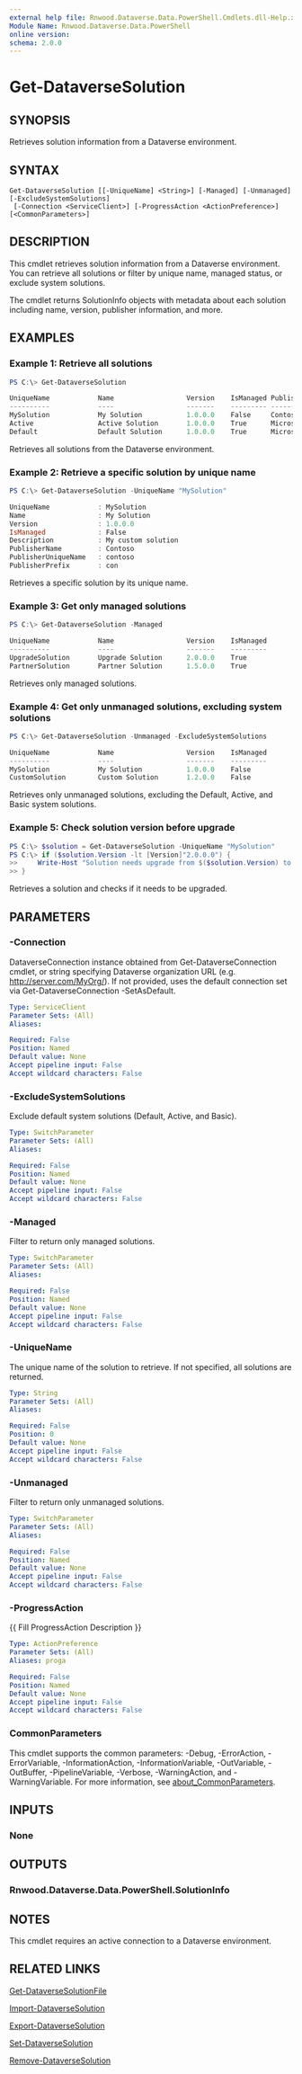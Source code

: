 ```yaml
---
external help file: Rnwood.Dataverse.Data.PowerShell.Cmdlets.dll-Help.xml
Module Name: Rnwood.Dataverse.Data.PowerShell
online version:
schema: 2.0.0
---
```


# Get-DataverseSolution

## SYNOPSIS
Retrieves solution information from a Dataverse environment.

## SYNTAX

```
Get-DataverseSolution [[-UniqueName] <String>] [-Managed] [-Unmanaged] [-ExcludeSystemSolutions]
 [-Connection <ServiceClient>] [-ProgressAction <ActionPreference>] [<CommonParameters>]
```

## DESCRIPTION

This cmdlet retrieves solution information from a Dataverse environment. You can retrieve all solutions or filter by unique name, managed status, or exclude system solutions.

The cmdlet returns SolutionInfo objects with metadata about each solution including name, version, publisher information, and more.

## EXAMPLES

### Example 1: Retrieve all solutions
```powershell
PS C:\> Get-DataverseSolution

UniqueName            Name                  Version    IsManaged PublisherName
----------            ----                  -------    --------- -------------
MySolution            My Solution           1.0.0.0    False     Contoso
Active                Active Solution       1.0.0.0    True      Microsoft
Default               Default Solution      1.0.0.0    True      Microsoft
```

Retrieves all solutions from the Dataverse environment.

### Example 2: Retrieve a specific solution by unique name
```powershell
PS C:\> Get-DataverseSolution -UniqueName "MySolution"

UniqueName            : MySolution
Name                  : My Solution
Version               : 1.0.0.0
IsManaged             : False
Description           : My custom solution
PublisherName         : Contoso
PublisherUniqueName   : contoso
PublisherPrefix       : con
```

Retrieves a specific solution by its unique name.

### Example 3: Get only managed solutions
```powershell
PS C:\> Get-DataverseSolution -Managed

UniqueName            Name                  Version    IsManaged
----------            ----                  -------    ---------
UpgradeSolution       Upgrade Solution      2.0.0.0    True
PartnerSolution       Partner Solution      1.5.0.0    True
```

Retrieves only managed solutions.

### Example 4: Get only unmanaged solutions, excluding system solutions
```powershell
PS C:\> Get-DataverseSolution -Unmanaged -ExcludeSystemSolutions

UniqueName            Name                  Version    IsManaged
----------            ----                  -------    ---------
MySolution            My Solution           1.0.0.0    False
CustomSolution        Custom Solution       1.2.0.0    False
```

Retrieves only unmanaged solutions, excluding the Default, Active, and Basic system solutions.

### Example 5: Check solution version before upgrade
```powershell
PS C:\> $solution = Get-DataverseSolution -UniqueName "MySolution"
PS C:\> if ($solution.Version -lt [Version]"2.0.0.0") {
>>     Write-Host "Solution needs upgrade from $($solution.Version) to 2.0.0.0"
>> }
```

Retrieves a solution and checks if it needs to be upgraded.

## PARAMETERS

### -Connection
DataverseConnection instance obtained from Get-DataverseConnection cmdlet, or string specifying Dataverse organization URL (e.g. http://server.com/MyOrg/). If not provided, uses the default connection set via Get-DataverseConnection -SetAsDefault.

```yaml
Type: ServiceClient
Parameter Sets: (All)
Aliases:

Required: False
Position: Named
Default value: None
Accept pipeline input: False
Accept wildcard characters: False
```

### -ExcludeSystemSolutions
Exclude default system solutions (Default, Active, and Basic).

```yaml
Type: SwitchParameter
Parameter Sets: (All)
Aliases:

Required: False
Position: Named
Default value: None
Accept pipeline input: False
Accept wildcard characters: False
```

### -Managed
Filter to return only managed solutions.

```yaml
Type: SwitchParameter
Parameter Sets: (All)
Aliases:

Required: False
Position: Named
Default value: None
Accept pipeline input: False
Accept wildcard characters: False
```

### -UniqueName
The unique name of the solution to retrieve. If not specified, all solutions are returned.

```yaml
Type: String
Parameter Sets: (All)
Aliases:

Required: False
Position: 0
Default value: None
Accept pipeline input: False
Accept wildcard characters: False
```

### -Unmanaged
Filter to return only unmanaged solutions.

```yaml
Type: SwitchParameter
Parameter Sets: (All)
Aliases:

Required: False
Position: Named
Default value: None
Accept pipeline input: False
Accept wildcard characters: False
```

### -ProgressAction
{{ Fill ProgressAction Description }}

```yaml
Type: ActionPreference
Parameter Sets: (All)
Aliases: proga

Required: False
Position: Named
Default value: None
Accept pipeline input: False
Accept wildcard characters: False
```

### CommonParameters
This cmdlet supports the common parameters: -Debug, -ErrorAction, -ErrorVariable, -InformationAction, -InformationVariable, -OutVariable, -OutBuffer, -PipelineVariable, -Verbose, -WarningAction, and -WarningVariable. For more information, see [about_CommonParameters](http://go.microsoft.com/fwlink/?LinkID=113216).

## INPUTS

### None
## OUTPUTS

### Rnwood.Dataverse.Data.PowerShell.SolutionInfo
## NOTES

This cmdlet requires an active connection to a Dataverse environment.

## RELATED LINKS

[Get-DataverseSolutionFile](Get-DataverseSolutionFile.md)

[Import-DataverseSolution](Import-DataverseSolution.md)

[Export-DataverseSolution](Export-DataverseSolution.md)

[Set-DataverseSolution](Set-DataverseSolution.md)

[Remove-DataverseSolution](Remove-DataverseSolution.md)
